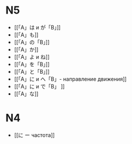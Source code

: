 # N5

- [[「A」は и が「B」]]
- [[「A」も]]
- [[「A」の「B」]]
- [[「A」か]]
- [[「A」よ и ね]]
- [[「A」を「B」]]
- [[「A」と「B」]]
- [[「A」に и へ「B」- направление движения]]
- [[「A」に и で「B」 ]]
- [[「A」な]]
# N4
- [[に ー частота]]